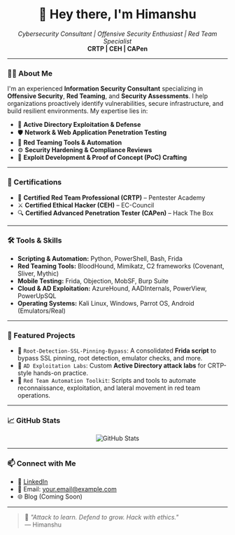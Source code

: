 <h1 align="center">👋 Hey there, I'm Himanshu</h1>
<p align="center">
  <em>Cybersecurity Consultant | Offensive Security Enthusiast | Red Team Specialist</em><br>
  <strong>CRTP | CEH | CAPen</strong>
</p>

---

### 👨‍💻 About Me
I'm an experienced **Information Security Consultant** specializing in **Offensive Security**, **Red Teaming**, and **Security Assessments**. I help organizations proactively identify vulnerabilities, secure infrastructure, and build resilient environments. My expertise lies in:

- 🔐 **Active Directory Exploitation & Defense**
- 🛡️ **Network & Web Application Penetration Testing**
- 🧰 **Red Teaming Tools & Automation**
- ⚙️ **Security Hardening & Compliance Reviews**
- 🧪 **Exploit Development & Proof of Concept (PoC) Crafting**

---

### 🧾 Certifications
- 🎯 **Certified Red Team Professional (CRTP)** – Pentester Academy
- ⚔️ **Certified Ethical Hacker (CEH)** – EC-Council
- 🔍 **Certified Advanced Penetration Tester (CAPen)** – Hack The Box

---

### 🛠️ Tools & Skills
- **Scripting & Automation:** Python, PowerShell, Bash, Frida
- **Red Teaming Tools:** BloodHound, Mimikatz, C2 frameworks (Covenant, Sliver, Mythic)
- **Mobile Testing:** Frida, Objection, MobSF, Burp Suite
- **Cloud & AD Exploitation:** AzureHound, AADInternals, PowerView, PowerUpSQL
- **Operating Systems:** Kali Linux, Windows, Parrot OS, Android (Emulators/Real)

---

### 📂 Featured Projects
- 🔎 `Root-Detection-SSL-Pinning-Bypass`: A consolidated **Frida script** to bypass SSL pinning, root detection, emulator checks, and more.
- 🧬 `AD Exploitation Labs`: Custom **Active Directory attack labs** for CRTP-style hands-on practice.
- 🚀 `Red Team Automation Toolkit`: Scripts and tools to automate reconnaissance, exploitation, and lateral movement in red team operations.

---

### 📈 GitHub Stats
<p align="center">
  <img src="https://github-readme-stats.vercel.app/api?username=your-github-username&show_icons=true&theme=radical" alt="GitHub Stats"/>
</p>

---

### 📫 Connect with Me
- 💼 [LinkedIn](https://www.linkedin.com/in/your-profile)
- 📧 Email: your.email@example.com
- 🌐 Blog (Coming Soon)

---

> 🧠 *"Attack to learn. Defend to grow. Hack with ethics."*  
> — Himanshu
